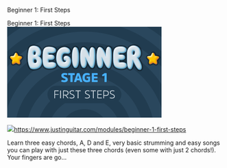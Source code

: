Beginner 1: First Steps

Beginner 1: First Steps
![](../_resources/f46fa9d81526ae5c889418081d7de101.png)

![](../_resources/1e970f2b74354f48d9375d25cee60375.png)https://www.justinguitar.com/modules/beginner-1-first-steps

Learn three easy chords, A, D and E, very basic strumming and easy songs you can play with just these three chords (even some with just 2 chords!). Your fingers are go...
